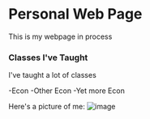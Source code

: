 # Personal Web Page

This is my webpage in process

### Classes I've Taught

I've taught a lot of classes

-Econ
-Other Econ
-Yet more Econ

Here's a picture of me:
![image](https://user-images.githubusercontent.com/113388625/194450237-fdbded7f-f74c-48b7-aeca-eb9c44c6403c.png)
